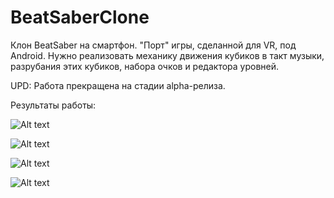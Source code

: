 # BeatSaberClone

Клон BeatSaber на смартфон. "Порт" игры, сделанной для VR, под Android. 
Нужно реализовать механику движения кубиков в такт музыки, разрубания этих кубиков, набора очков и редактора уровней.

UPD:
Работа прекращена на стадии alpha-релиза.



Результаты работы:

![Alt text](/demo/screen/Menu.png "Меню")

![Alt text](/demo/screen/Editor.png "Редактор")

![Alt text](/demo/screen/EditorTrack.png "Редактор трека")

![Alt text](/demo/screen/Game.png "Игра")
